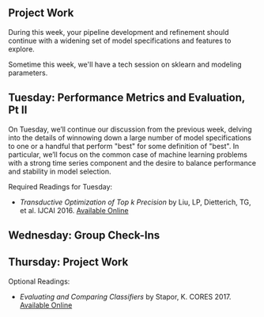 ## Project Work
During this week, your pipeline development and refinement should continue with a widening set of model specifications and features to explore.

Sometime this week, we'll have a tech session on sklearn and modeling parameters.

## Tuesday: Performance Metrics and Evaluation, Pt II
On Tuesday, we’ll continue our discussion from the previous week, delving into the details of winnowing down a large number of model specifications to one or a handful that perform "best" for some definition of "best". In particular, we’ll focus on the common case of machine learning problems with a strong time series component and the desire to balance performance and stability in model selection.

Required Readings for Tuesday: 
- *Transductive Optimization of Top k Precision* by Liu, LP, Dietterich, TG, et al. IJCAI 2016. [Available Online](https://arxiv.org/abs/1510.05976)

## Wednesday: Group Check-Ins

## Thursday: Project Work

Optional Readings:

- *Evaluating and Comparing Classifiers* by Stapor, K. CORES 2017. [Available Online](https://link.springer.com/chapter/10.1007/978-3-319-59162-9_2) 
